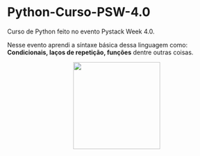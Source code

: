 <h1>Python-Curso-PSW-4.0</h1>

<p>Curso de Python feito no evento Pystack Week 4.0.</p>

<p>Nesse evento aprendi a síntaxe básica dessa linguagem como: <strong>Condicionais, laços de repetição, funções</strong> dentre outras coisas.</p>

<div align="center">
  <img src="https://cdn3.iconfinder.com/data/icons/logos-and-brands-adobe/512/267_Python-512.png" width=200>
</div>
